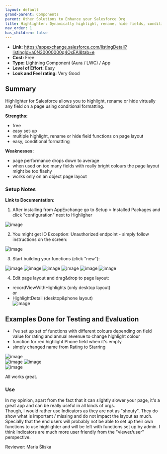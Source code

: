 ```yaml
---
layout: default
grand-parent: Components
parent: Other Solutions to Enhance your Salesforce Org
title: Highlighter: Dynamically highlight, rename, hide fields, conditional formatting
nav_order: 1
has_children: false
---
```


* **Link:** https://appexchange.salesforce.com/listingDetail?listingId=a0N30000000q4OxEAI&tab=e
* **Cost:** Free
* **Type:** Lightning Component (Aura / LWC) / App
* **Level of Effort:** Easy
* **Look and Feel rating:** Very Good

## Summary

Highlighter for Salesforce allows you to highlight, rename or hide virtually any field on a page using conditional formatting.

**Strengths:**
- free
- easy set-up
- multiple highlight, rename or hide field functions on page layout
- easy, conditional formatting


**Weaknesses:**
- page performance drops down to average 
- when used on too many fields with really bright colours the page layout might be too flashy  
- works only on an object page layout

### Setup Notes

**Link to Documentation:**

1. After installing from AppExchange go to Setup > Installed Packages and click "configuration" next to Highligher  

![image](https://user-images.githubusercontent.com/122496928/228903907-69573dd5-68ce-4583-af41-78c2ec31f619.png)  

2. You might get IO Exception: Unauthorized endpoint - simply follow instructions on the screen:  

![image](https://user-images.githubusercontent.com/122496928/228904014-16f427ba-a342-4d8e-b166-711e551172ac.png)  

3. Start building your functions (click "new"):  

![image](https://user-images.githubusercontent.com/122496928/228906780-036f9108-02b8-4fb6-843b-05bfd134ac60.png)
![image](https://user-images.githubusercontent.com/122496928/228906831-4611305e-0959-4a2b-a740-9223ca77572a.png)
![image](https://user-images.githubusercontent.com/122496928/228906877-cad64edb-e64d-43dc-9752-6d0fa9801ef0.png)
![image](https://user-images.githubusercontent.com/122496928/228906930-1a8ef263-e513-4ff6-a1cb-4681b47ed9eb.png)
![image](https://user-images.githubusercontent.com/122496928/228907006-2deaa664-a6f9-44b2-a660-879d50632498.png)
![image](https://user-images.githubusercontent.com/122496928/228907081-8d64ddec-c796-446a-83d3-4e9bc8f29c26.png)  

4. Edit page layout and drag&drop to page layout:  
 - recordViewWithHighlights (only desktop layout)  
or  
- HighlightDetail (desktop&phone layout)  
![image](https://user-images.githubusercontent.com/122496928/228907588-558d1f2a-1855-43ee-b9ad-0391063ce620.png)


## Examples Done for Testing and Evaluation

- I've set up set of functions with different colours depending on field value for rating and annual revenue to change highlight colour
- function for red highlight Phone field when it's empty
- simply changed name from Rating to Starring  

![image](https://user-images.githubusercontent.com/122496928/228910516-d8571120-fbd7-451e-bf7f-fda24fa53947.png)  
![image](https://user-images.githubusercontent.com/122496928/228911385-8aabfca3-8c4b-44aa-86f2-9e2e1df98aaf.png)
![image](https://user-images.githubusercontent.com/122496928/228910651-a00f177a-e803-459a-a1ec-f40c225ab643.png)  
![image](https://user-images.githubusercontent.com/122496928/228912629-0bff4b32-aa0c-4f93-b070-07651a2e0b1d.png)

All works great.

### Use

In my opinion, apart from the fact that it can slightly slower your page, it's a great app and can be really useful in all kinds of orgs.  
Though, I would rather use Indicators as they are not as "shouty". They do show what is important / missing and do not impact the layout as much.
Specially that the end users will probably not be able to set up their own functions to use highlighter and will be left with functions set up by admin.
I think Indicators are much more user friendly from the "viewer/user" perspective.

Reviewer: Maria Śliska